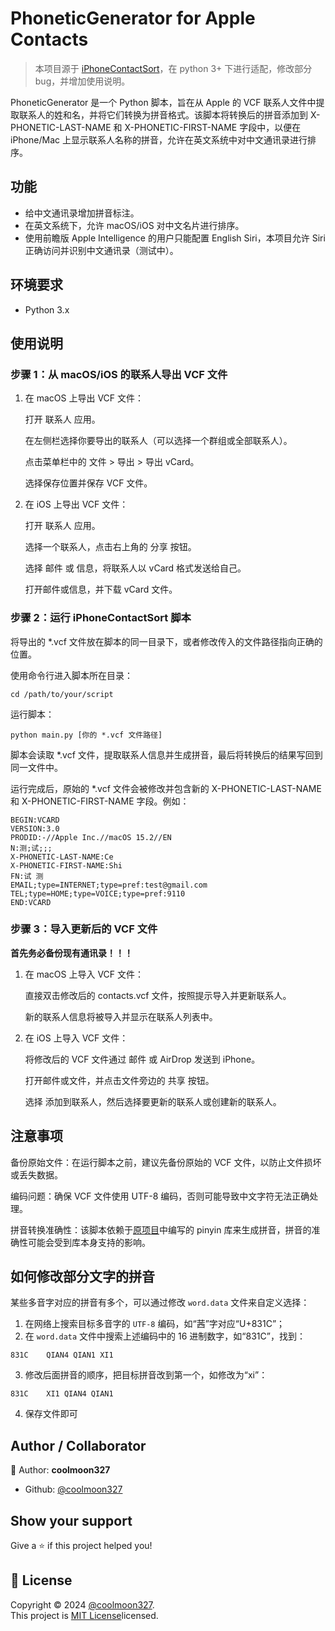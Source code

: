 PhoneticGenerator for Apple Contacts
=========

> 本项目源于 [iPhoneContactSort](https://github.com/SweenEy1130/iPhoneContactSort)，在 python 3+ 下进行适配，修改部分 bug，并增加使用说明。

PhoneticGenerator 是一个 Python 脚本，旨在从 Apple 的 VCF 联系人文件中提取联系人的姓和名，并将它们转换为拼音格式。该脚本将转换后的拼音添加到 X-PHONETIC-LAST-NAME 和 X-PHONETIC-FIRST-NAME 字段中，以便在 iPhone/Mac 上显示联系人名称的拼音，允许在英文系统中对中文通讯录进行排序。

## 功能

- 给中文通讯录增加拼音标注。
- 在英文系统下，允许 macOS/iOS 对中文名片进行排序。
- 使用前瞻版 Apple Intelligence 的用户只能配置 English Siri，本项目允许 Siri 正确访问并识别中文通讯录（测试中）。

## 环境要求

- Python 3.x

## 使用说明

### 步骤 1：从 macOS/iOS 的联系人导出 VCF 文件

1. 在 macOS 上导出 VCF 文件：

    打开 联系人 应用。

    在左侧栏选择你要导出的联系人（可以选择一个群组或全部联系人）。

    点击菜单栏中的 文件 > 导出 > 导出 vCard。

    选择保存位置并保存 VCF 文件。

2. 在 iOS 上导出 VCF 文件：

    打开 联系人 应用。

    选择一个联系人，点击右上角的 分享 按钮。

    选择 邮件 或 信息，将联系人以 vCard 格式发送给自己。

    打开邮件或信息，并下载 vCard 文件。

### 步骤 2：运行 iPhoneContactSort 脚本

将导出的 *.vcf 文件放在脚本的同一目录下，或者修改传入的文件路径指向正确的位置。

使用命令行进入脚本所在目录：

```
cd /path/to/your/script
```

运行脚本：

```
python main.py [你的 *.vcf 文件路径]
```

脚本会读取 *.vcf 文件，提取联系人信息并生成拼音，最后将转换后的结果写回到同一文件中。

运行完成后，原始的 *.vcf 文件会被修改并包含新的 X-PHONETIC-LAST-NAME 和 X-PHONETIC-FIRST-NAME 字段。例如：

```
BEGIN:VCARD
VERSION:3.0
PRODID:-//Apple Inc.//macOS 15.2//EN
N:测;试;;;
X-PHONETIC-LAST-NAME:Ce
X-PHONETIC-FIRST-NAME:Shi
FN:试 测
EMAIL;type=INTERNET;type=pref:test@gmail.com
TEL;type=HOME;type=VOICE;type=pref:9110
END:VCARD
```

### 步骤 3：导入更新后的 VCF 文件

**首先务必备份现有通讯录！！！**

1. 在 macOS 上导入 VCF 文件：

    直接双击修改后的 contacts.vcf 文件，按照提示导入并更新联系人。

    新的联系人信息将被导入并显示在联系人列表中。

2. 在 iOS 上导入 VCF 文件：

    将修改后的 VCF 文件通过 邮件 或 AirDrop 发送到 iPhone。

    打开邮件或文件，并点击文件旁边的 共享 按钮。

    选择 添加到联系人，然后选择要更新的联系人或创建新的联系人。

## 注意事项

备份原始文件：在运行脚本之前，建议先备份原始的 VCF 文件，以防止文件损坏或丢失数据。

编码问题：确保 VCF 文件使用 UTF-8 编码，否则可能导致中文字符无法正确处理。

拼音转换准确性：该脚本依赖于[原项目](https://github.com/SweenEy1130/iPhoneContactSort)中编写的 pinyin 库来生成拼音，拼音的准确性可能会受到库本身支持的影响。

## 如何修改部分文字的拼音

某些多音字对应的拼音有多个，可以通过修改 `word.data` 文件来自定义选择：

1. 在网络上搜索目标多音字的 `UTF-8` 编码，如“茜”字对应“U+831C”；
2. 在 `word.data` 文件中搜索上述编码中的 16 进制数字，如“831C”，找到：
```
831C    QIAN4 QIAN1 XI1
```
3. 修改后面拼音的顺序，把目标拼音改到第一个，如修改为“xi”：
```
831C    XI1 QIAN4 QIAN1
```
4. 保存文件即可

## Author / Collaborator

👤 Author: **coolmoon327** 

* Github: [@coolmoon327](https://github.com/coolmoon327)

## Show your support

Give a ⭐️ if this project helped you!

## 📝 License

Copyright © 2024 [@coolmoon327](https://github.com/coolmoon327).<br/>
This project is [MIT License](https://mit-license.org/)licensed.
